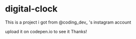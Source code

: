 # digital-clock

This is a project i got from @coding_dev_ 's instagram account

upload it on codepen.io to see it
Thanks!
